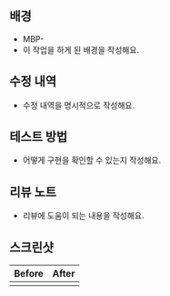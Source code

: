 ## 배경

- MBP-
- 이 작업을 하게 된 배경을 작성해요.

## 수정 내역

- 수정 내역을 명시적으로 작성해요.

## 테스트 방법

- 어떻게 구현을 확인할 수 있는지 작성해요.

## 리뷰 노트

- 리뷰에 도움이 되는 내용을 작성해요.

## 스크린샷

| Before | After |
| ------ | ----- |
|        |       |